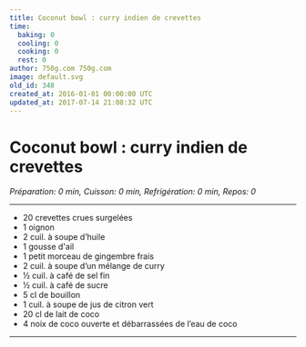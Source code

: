 ```yaml
---
title: Coconut bowl : curry indien de crevettes
time:
  baking: 0
  cooling: 0
  cooking: 0
  rest: 0
author: 750g.com 750g.com
image: default.svg
old_id: 348
created_at: 2016-01-01 00:00:00 UTC
updated_at: 2017-07-14 21:08:32 UTC
---
```


# Coconut bowl : curry indien de crevettes

_Préparation: 0 min, Cuisson: 0 min, Refrigération: 0 min, Repos: 0_

---

- 20 crevettes crues surgelées
- 1 oignon
- 2 cuil. à soupe d’huile
- 1 gousse d'ail
- 1 petit morceau de gingembre frais
- 2 cuil. à soupe d’un mélange de curry
- ½ cuil. à café de sel fin
- ½ cuil. à café de sucre
- 5 cl de bouillon
- 1 cuil. à soupe de jus de citron vert
- 20 cl de lait de coco
- 4 noix de coco ouverte et débarrassées de l’eau de coco

---
